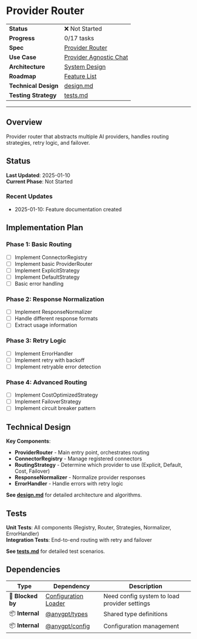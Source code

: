 # Provider Router

| | |
|---|---|
| **Status** | ❌ Not Started |
| **Progress** | 0/17 tasks |
| **Spec** | [Provider Router](../../../../products/anygpt/specs/README.md#provider-router) |
| **Use Case** | [Provider Agnostic Chat](../../../../products/anygpt/cases/provider-agnostic-chat.md) |
| **Architecture** | [System Design](../../architecture.md) |
| **Roadmap** | [Feature List](../../roadmap.md) |
| **Technical Design** | [design.md](./design.md) |
| **Testing Strategy** | [tests.md](./tests.md) |

---

## Overview

Provider router that abstracts multiple AI providers, handles routing strategies, retry logic, and failover.

## Status

**Last Updated**: 2025-01-10  
**Current Phase**: Not Started

### Recent Updates
- 2025-01-10: Feature documentation created

## Implementation Plan

### Phase 1: Basic Routing
- [ ] Implement ConnectorRegistry
- [ ] Implement basic ProviderRouter
- [ ] Implement ExplicitStrategy
- [ ] Implement DefaultStrategy
- [ ] Basic error handling

### Phase 2: Response Normalization
- [ ] Implement ResponseNormalizer
- [ ] Handle different response formats
- [ ] Extract usage information

### Phase 3: Retry Logic
- [ ] Implement ErrorHandler
- [ ] Implement retry with backoff
- [ ] Implement retryable error detection

### Phase 4: Advanced Routing
- [ ] Implement CostOptimizedStrategy
- [ ] Implement FailoverStrategy
- [ ] Implement circuit breaker pattern

## Technical Design

**Key Components**:
- **ProviderRouter** - Main entry point, orchestrates routing
- **ConnectorRegistry** - Manage registered connectors
- **RoutingStrategy** - Determine which provider to use (Explicit, Default, Cost, Failover)
- **ResponseNormalizer** - Normalize provider responses
- **ErrorHandler** - Handle errors with retry logic

**See [design.md](./design.md)** for detailed architecture and algorithms.

## Tests

**Unit Tests**: All components (Registry, Router, Strategies, Normalizer, ErrorHandler)  
**Integration Tests**: End-to-end routing with retry and failover

**See [tests.md](./tests.md)** for detailed test scenarios.

## Dependencies

| Type | Dependency | Description |
|------|------------|-------------|
| 🚫 **Blocked by** | [Configuration Loader](../1-1-config-loader/) | Need config system to load provider settings |
| 📦 **Internal** | [@anygpt/types](../../packages/types/) | Shared type definitions |
| 📦 **Internal** | [@anygpt/config](../../packages/config/) | Configuration management |
